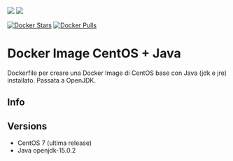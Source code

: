 [![](https://images.microbadger.com/badges/image/scolagreco/centos-java.svg)](https://microbadger.com/images/scolagreco/centos-java "Get your own image badge on microbadger.com") 
[![](https://images.microbadger.com/badges/commit/scolagreco/centos-java.svg)](https://microbadger.com/images/scolagreco/centos-java "Get your own commit badge on microbadger.com")

[![Docker Stars](https://img.shields.io/docker/stars/scolagreco/centos-java.svg)](https://hub.docker.com/r/scolagreco/centos-java/)
[![Docker Pulls](https://img.shields.io/docker/pulls/scolagreco/centos-java.svg)](https://hub.docker.com/r/scolagreco/centos-java/)

# Docker Image CentOS + Java

Dockerfile per creare una Docker Image di CentOS base con Java (jdk e jre) installato.
Passata a OpenJDK.

## Info


## Versions

- CentOS 7 (ultima release)
- Java openjdk-15.0.2

